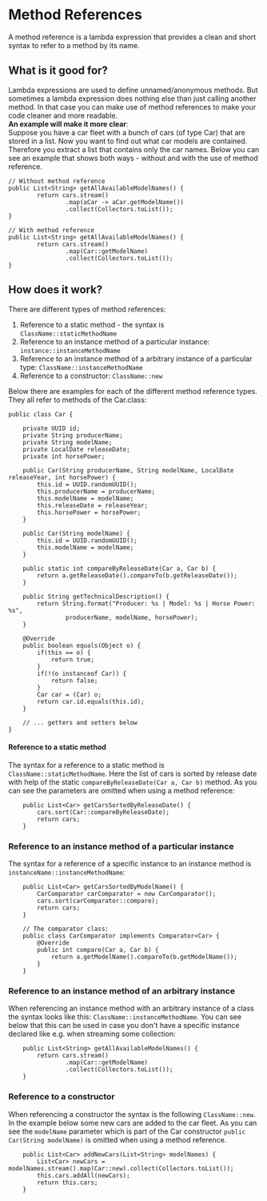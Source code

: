 # Method References

A method reference is a lambda expression that provides a clean and short syntax to refer to a
method by its name. 

## What is it good for?

Lambda expressions are used to define unnamed/anonymous methods. But sometimes a lambda expression does
nothing else than just calling another method. In that case you can make use of method references to 
make your code cleaner and more readable.  
**An example will make it more clear**:  
Suppose you have a car fleet with a bunch of cars (of type Car) that are stored in a list. Now you want to find out
what car models are contained. Therefore you extract a list that contains only the car names. Below you can see 
an example that shows both ways - without and with the use of method reference. 
```
// Without method reference
public List<String> getAllAvailableModelNames() {
        return cars.stream()
                .map(aCar -> aCar.getModelName())
                .collect(Collectors.toList());
}

// With method reference
public List<String> getAllAvailableModelNames() {
        return cars.stream()
                .map(Car::getModelName)
                .collect(Collectors.toList());
}
```

## How does it work?

There are different types of method references:
1. Reference to a static method - the syntax is `ClassName::staticMethodName`
1. Reference to an instance method of a particular instance: `instance::instanceMethodName`
1. Reference to an instance method of a arbitrary instance of a particular type: `ClassName::instanceMethodName`
1. Reference to a constructor: `ClassName::new`

Below there are examples for each of the different method reference types. They all refer to methods of the
Car.class:
```
public class Car {

    private UUID id;
    private String producerName;
    private String modelName;
    private LocalDate releaseDate;
    private int horsePower;

    public Car(String producerName, String modelName, LocalDate releaseYear, int horsePower) {
        this.id = UUID.randomUUID();
        this.producerName = producerName;
        this.modelName = modelName;
        this.releaseDate = releaseYear;
        this.horsePower = horsePower;
    }

    public Car(String modelName) {
        this.id = UUID.randomUUID();
        this.modelName = modelName;
    }

    public static int compareByReleaseDate(Car a, Car b) {
        return a.getReleaseDate().compareTo(b.getReleaseDate());
    }

    public String getTechnicalDescription() {
        return String.format("Producer: %s | Model: %s | Horse Power: %s",
                producerName, modelName, horsePower);
    }

    @Override
    public boolean equals(Object o) {
        if(this == o) {
            return true;
        }
        if(!(o instanceof Car)) {
            return false;
        }
        Car car = (Car) o;
        return car.id.equals(this.id);
    }

    // ... getters and setters below
}
``` 

#### Reference to a static method
The syntax for a reference to a static method is `ClassName::staticMethodName`. Here the list of cars is
sorted by release date with help of the static `compareByReleaseDate(Car a, Car b)` method. As you can see the
parameters are omitted when using a method reference:
```
    public List<Car> getCarsSortedByReleaseDate() {
        cars.sort(Car::compareByReleaseDate);
        return cars;
    }
```

### Reference to an instance method of a particular instance
The syntax for a reference of a specific instance to an instance method is `instanceName::instanceMethodName`:
```
    public List<Car> getCarsSortedByModelName() {
        CarComparator carComparator = new CarComparator();
        cars.sort(carComparator::compare);
        return cars;
    }

    // The comparator class:
    public class CarComparator implements Comparator<Car> {
        @Override
        public int compare(Car a, Car b) {
            return a.getModelName().compareTo(b.getModelName());
        }
    }
```

### Reference to an instance method of an arbitrary instance
When referencing an instance method with an arbitrary instance of a class the syntax looks like this:
`ClassName::instanceMethodName`. You can see below that this can be used in case you don't have a specific
instance declared like e.g. when streaming some collection:
```
    public List<String> getAllAvailableModelNames() {
        return cars.stream()
                .map(Car::getModelName)
                .collect(Collectors.toList());
    }
```
### Reference to a constructor
When referencing a constructor the syntax is the following `ClassName::new`. In the example below some
new cars are added to the car fleet. As you can see the `modelName` parameter which is part of the Car 
constructor `public Car(String modelName)` is omitted when using a method reference.
```
    public List<Car> addNewCars(List<String> modelNames) {
        List<Car> newCars = modelNames.stream().map(Car::new).collect(Collectors.toList());
        this.cars.addAll(newCars);  
        return this.cars;
    }
```

